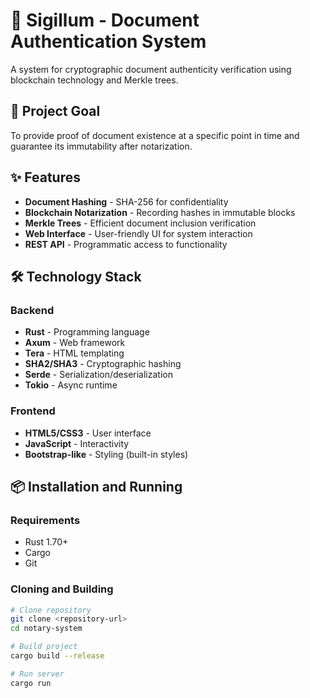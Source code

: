 # 🔐 Sigillum - Document Authentication System

A system for cryptographic document authenticity verification using blockchain technology and Merkle trees.

## 🎯 Project Goal

To provide proof of document existence at a specific point in time and guarantee its immutability after notarization.

## ✨ Features

- **Document Hashing** - SHA-256 for confidentiality
- **Blockchain Notarization** - Recording hashes in immutable blocks
- **Merkle Trees** - Efficient document inclusion verification
- **Web Interface** - User-friendly UI for system interaction
- **REST API** - Programmatic access to functionality

## 🛠 Technology Stack

### Backend
- **Rust** - Programming language
- **Axum** - Web framework
- **Tera** - HTML templating
- **SHA2/SHA3** - Cryptographic hashing
- **Serde** - Serialization/deserialization
- **Tokio** - Async runtime

### Frontend
- **HTML5/CSS3** - User interface
- **JavaScript** - Interactivity
- **Bootstrap-like** - Styling (built-in styles)

## 📦 Installation and Running

### Requirements
- Rust 1.70+
- Cargo
- Git

### Cloning and Building

```bash
# Clone repository
git clone <repository-url>
cd notary-system

# Build project
cargo build --release

# Run server
cargo run